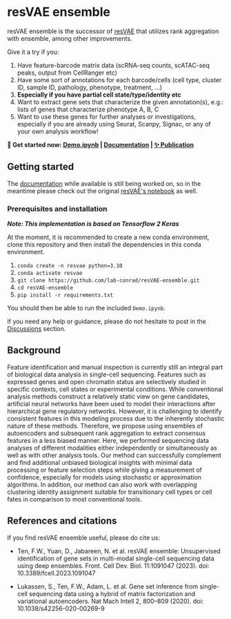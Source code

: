# resVAE ensemble

resVAE ensemble is the successor of [resVAE](https://github.com/lab-conrad/resvae) that utilizes rank aggregation with ensemble, among other improvements.

Give it a try if you:

1. Have feature-barcode matrix data (scRNA-seq counts, scATAC-seq peaks, output from CellRanger etc)
2. Have some sort of annotations for each barcode/cells (cell type, cluster ID, sample ID, pathology, phenotype, treatment, ...)
3. __Especially if you have partial cell state/type/identity etc__
3. Want to extract gene sets that characterize the given annotation(s), e.g.: lists of genes that characterize phenotype A, B, C
4. Want to use these genes for further analyses or investigations, especially if you are already using Seurat, Scanpy, Signac, or any of your own analysis workflow!

**🚀 Get started now: [Demo.ipynb](https://github.com/fwten/resVAE-ensemble/blob/main/Demo.ipynb) | [Documentation](http://singlecell.charite.de/resvae-ensemble) | 
[✨ Publication](https://www.frontiersin.org/articles/10.3389/fcell.2023.1091047/full)**

## Getting started

The [documentation](http://singlecell.charite.de/resvae-ensemble) while available is still being worked on, so in the meantime please check out the original [resVAE's notebook](https://github.com/lab-conrad/resVAE/blob/main/Example_notebook.ipynb) as well.

### Prerequisites and installation

_**Note: This implementation is based on Tensorflow 2 Keras**_

At the moment, it is recommended to create a new conda environment, clone this repository and then install the dependencies in this conda environment.

1. `conda create -n resvae python=3.10`
2. `conda activate resvae`
3. `git clone https://github.com/lab-conrad/resVAE-ensemble.git`
4. `cd resVAE-ensemble`
5. `pip install -r requirements.txt`

You should then be able to run the included `Demo.ipynb`.

If you need any help or guidance, please do not hesitate to post in the [Discussions](https://github.com/lab-conrad/resVAE-ensemble/discussions) section.


## Background

Feature identification and manual inspection is currently still an integral part of biological data analysis in single-cell sequencing. Features such as expressed genes and open chromatin status are selectively studied in specific contexts, cell states or experimental conditions. While conventional analysis methods construct a relatively static view on gene candidates, artificial neural networks have been used to model their interactions after hierarchical gene regulatory networks. However, it is challenging to identify consistent features in this modeling process due to the inherently stochastic nature of these methods. Therefore, we propose using ensembles of autoencoders and subsequent rank aggregation to extract consensus features in a less biased manner. Here, we performed sequencing data analyses of different modalities either independently or simultaneously as well as with other analysis tools. Our method can successfully complement and find additional unbiased biological insights with minimal data processing or feature selection steps while giving a measurement of confidence, especially for models using stochastic or approximation algorithms. In addition, our method can also work with overlapping clustering identity assignment suitable for transitionary cell types or cell fates in comparison to most conventional tools.


## References and citations

If you find resVAE ensemble useful, please do cite us:

* Ten, F.W., Yuan, D., Jabareen, N. et al. resVAE ensemble: Unsupervised identification of gene sets in multi-modal single-cell sequencing data using deep ensembles. Front. Cell Dev. Biol. 11:1091047 (2023). doi: 10.3389/fcell.2023.1091047

* Lukassen, S., Ten, F.W., Adam, L. et al. Gene set inference from single-cell sequencing data using a hybrid of matrix factorization and variational autoencoders. Nat Mach Intell 2, 800–809 (2020). doi: 10.1038/s42256-020-00269-9

